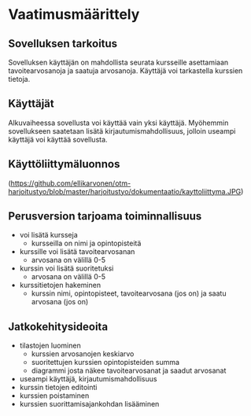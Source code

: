 # Vaatimusmäärittely

## Sovelluksen tarkoitus

Sovelluksen käyttäjän on mahdollista seurata kursseille asettamiaan tavoitearvosanoja ja saatuja arvosanoja. 
Käyttäjä voi tarkastella kurssien tietoja.

## Käyttäjät

Alkuvaiheessa sovellusta voi käyttää vain yksi käyttäjä. Myöhemmin sovellukseen saatetaan lisätä kirjautumismahdollisuus,
jolloin useampi käyttäjä voi käyttää sovellusta.

## Käyttöliittymäluonnos

(https://github.com/ellikarvonen/otm-harjoitustyo/blob/master/harjoitustyo/dokumentaatio/kayttoliittyma.JPG)

## Perusversion tarjoama toiminnallisuus
- voi lisätä kursseja
  - kursseilla on nimi ja opintopisteitä
- kurssille voi lisätä tavoitearvosanan
  - arvosana on välillä 0-5
- kurssin voi lisätä suoritetuksi
  - arvosana on välillä 0-5
- kurssitietojen hakeminen
  - kurssin nimi, opintopisteet, tavoitearvosana (jos on) ja saatu arvosana (jos on)

## Jatkokehitysideoita
- tilastojen luominen
  - kurssien arvosanojen keskiarvo
  - suoritettujen kurssien opintopisteiden summa
  - diagrammi josta näkee tavoitearvosanat ja saadut arvosanat
- useampi käyttäjä, kirjautumismahdollisuus
- kurssin tietojen editointi
- kurssien poistaminen
- kurssien suorittamisajankohdan lisääminen

